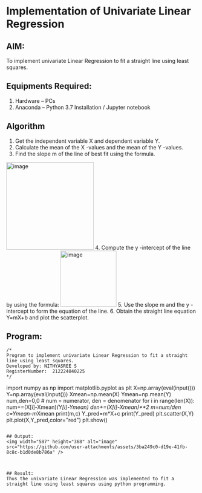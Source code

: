 # Implementation of Univariate Linear Regression
## AIM:
To implement univariate Linear Regression to fit a straight line using least squares.

## Equipments Required:
1. Hardware – PCs
2. Anaconda – Python 3.7 Installation / Jupyter notebook

## Algorithm
1. Get the independent variable X and dependent variable Y.
2. Calculate the mean of the X -values and the mean of the Y -values.
3. Find the slope m of the line of best fit using the formula. 
<img width="231" alt="image" src="https://user-images.githubusercontent.com/93026020/192078527-b3b5ee3e-992f-46c4-865b-3b7ce4ac54ad.png">
4. Compute the y -intercept of the line by using the formula:
<img width="148" alt="image" src="https://user-images.githubusercontent.com/93026020/192078545-79d70b90-7e9d-4b85-9f8b-9d7548a4c5a4.png">
5. Use the slope m and the y -intercept to form the equation of the line.
6. Obtain the straight line equation Y=mX+b and plot the scatterplot.

## Program:
```
/*
Program to implement univariate Linear Regression to fit a straight line using least squares.
Developed by: NITHYASREE S
RegisterNumber:  212224040225
*/

````
import numpy as np
import matplotlib.pyplot as plt
X=np.array(eval(input()))
Y=np.array(eval(input()))
Xmean=np.mean(X)
Ymean=np.mean(Y)
num,den=0,0 # num = numerator, den = denomenator
for i in range(len(X)):
  num+=(X[i]-Xmean)*(Y[i]-Ymean)
  den+=(X[i]-Xmean)**2
m=num/den
c=Ymean-m*Xmean
print(m,c)
Y_pred=m*X+c
print(Y_pred)
plt.scatter(X,Y)
plt.plot(X,Y_pred,color="red")
plt.show()
```

## Output:
<img width="587" height="368" alt="image" src="https://github.com/user-attachments/assets/3ba249c0-d19e-41fb-8c8c-b1d0de8b786a" />



## Result:
Thus the univariate Linear Regression was implemented to fit a straight line using least squares using python programming.
